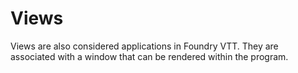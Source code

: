 # Views

Views are also considered applications in Foundry VTT. They are associated with a window that can be rendered within the program.  